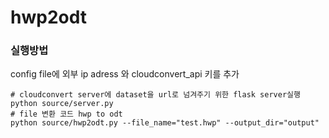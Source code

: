 # hwp2odt

### 실행방법
config file에 외부 ip adress 와 cloudconvert_api 키를 추가
```
# cloudconvert server에 dataset을 url로 넘겨주기 위한 flask server실행
python source/server.py
# file 변환 코드 hwp to odt 
python source/hwp2odt.py --file_name="test.hwp" --output_dir="output" 
```
